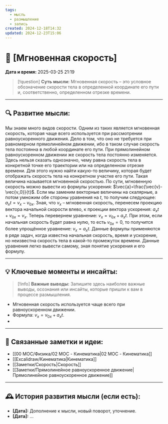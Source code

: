```yaml
---
tags:
  - мысль
  - размышление
  - запись
created: 2024-12-18T14:32
updated: 2024-12-23T15:06
---
```


# 💭  [Мгновенная скорость]

**Дата и время:** 2025-03-25 21:19

> [!question] **Суть мысли:**
> Мгновенная скорость – это условное обозначение скорости тела в определенной координате его пути и, соответственно, определенном отрезке времени.

---

## 🔍 Развитие мысли:

Мы знаем много видов скорости. Одним из таких является мгновенная скорость, которая чаще всего используется при рассмотрении равноускоренного движения. Дело в том, что оно не требуется при равномерном прямолинейном движении, ибо в таком случае скорость тела постоянна в любой координате его пути. При прямолинейном равноускоренном движении же скорость тела постоянно изменяется. Здесь нельзя сказать однозначно, чему равна скорость тела в конкретной точке его траектории или на определенном отрезке времени. Для этого нужно найти какую-то величину, которая будет отображать скорость тела на конкретном участке его пути. Такая величина называется мгновенной скоростью.
По сути, мгновенную скорость можно вывести из формулы ускорения: $\vec{a}=\frac{\vec{v}-\vec{v_0}}{t}$. Если мы заменим векторные величины на скалярные, а потом умножим обе стороны уравнения на $t$, то получим следующее: $a_xt = v_x - v_{0x}$. Зная, что $v_x$ – мгновенная скорость, перенесем проекцию вектора начальной скорости влево, к проекции вектора ускорения: $a_xt + v_{0x} = v_x$. Теперь перевернем уравнение: $v_x = v_{0x} + a_xt$. При этом, если начальная скорость будет равна нулю, то есть $v_{0x} = 0$, то получится более упрощённое уравнение: $v_x = a_xt$.
Данные формулы применяются в ряде задач, когда известна начальная скорость, время и ускорение, но неизвестна скорость тела в какой-то промежуток времени. Данные уравнения легко вывести самому, зная понятие ускорения и его формулу.


---

## 💡 Ключевые моменты и инсайты:

> [!info] **Важные выводы:**
> Запишите здесь наиболее важные выводы, осознания или инсайты, которые пришли к вам в процессе размышления.

- Мгновенная скорость используется чаще всего при равноускоренном движении.
- Формула: $v_x = v_{0x} + a_xt$.
- 

---

## 🔄 Связанные заметки и идеи:

- [[00 MOC/Физика/02 MOC - Кинематика|02 MOC - Кинематика]]
- [[Excalidraw/Кинематика|Кинематика]]
- [[Заметки/Скорость|Скорость]]
- [[Заметки/Прямолинейное равноускоренное движение|Прямолинейное равноускоренное движение]]

---

## 🕰️ История развития мысли (если есть):

* **[Дата]:**  Дополнение к мысли, новый поворот, уточнение.
* **[Дата]:**  ...